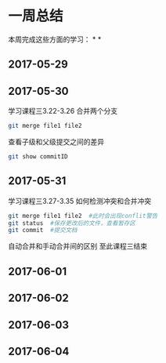 # 一周总结
本周完成这些方面的学习：
* 
* 
## 2017-05-29
## 2017-05-30
学习课程三3.22-3.26
合并两个分支
```bash
git merge file1 file2
```
查看子级和父级提交之间的差异
```bash
git show commitID
```
## 2017-05-31
学习课程三3.27-3.35
如何检测冲突和合并冲突
```bash
git merge file1 file2  #此时会出现conflit警告
git status  #保存更改后的文件，查看暂存区
git commit  #提交文档
```
自动合并和手动合并间的区别
至此课程三结束
## 2017-06-01
## 2017-06-02
## 2017-06-03
## 2017-06-04
